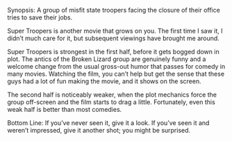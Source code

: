 Synopsis: A group of misfit state troopers facing the closure of their office tries to save their jobs.

Super Troopers is another movie that grows on you.  The first time I saw it, I didn’t much care for it, but subsequent viewings have brought me around.

Super Troopers is strongest in the first half, before it gets bogged down in plot.  The antics of the Broken Lizard group are genuinely funny and a welcome change from the usual gross-out humor that passes for comedy in many movies.  Watching the film, you can’t help but get the sense that these guys had a lot of fun making the movie, and it shows on the screen.

The second half is noticeably weaker, when the plot mechanics force the group off-screen and the film starts to drag a little.  Fortunately, even this weak half is better than most comedies.

Bottom Line: If you’ve never seen it, give it a look.  If you’ve seen it and weren’t impressed, give it another shot; you might be surprised.